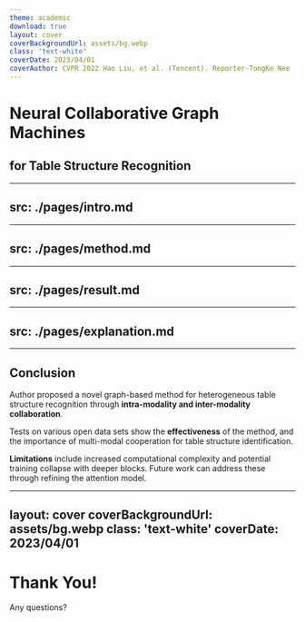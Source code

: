 ```yaml
---
theme: academic
download: true
layout: cover
coverBackgroundUrl: assets/bg.webp
class: 'text-white'
coverDate: 2023/04/01
coverAuthor: CVPR 2022 Hao Liu, et al. (Tencent). Reporter-TongKe Nee
---
```


# Neural Collaborative Graph Machines
## for Table Structure Recognition

---
src: ./pages/intro.md
---

---
src: ./pages/method.md
---

---
src: ./pages/result.md
---

---
src: ./pages/explanation.md
---

---

## Conclusion

Author proposed a novel graph-based method for heterogeneous table structure recognition through **intra-modality and inter-modality collaboration**.

Tests on various open data sets show the **effectiveness** of the method, and the importance of multi-modal cooperation for table structure identification.

**Limitations** include increased computational complexity and potential training collapse with deeper blocks. Future work can address these through refining the attention model.

---
layout: cover
coverBackgroundUrl: assets/bg.webp
class: 'text-white'
coverDate: 2023/04/01
---

# Thank You!

Any questions?

